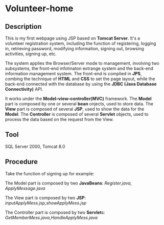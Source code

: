 # Volunteer-home
Description
----------
This is my first webpage using JSP based on **Tomcat Server**. It's a volunteer registration system, including the function of registering, logging in, retrieving password, modifying information, signing out, browsing activities, signing up, etc. 

The system applies the Browser/Server mode to management, involving two subsystems, the front-end infotmaton extrange system and the back-end information management system. The front-end is complied in **JPS**, combing the technique of **HTML** and **CSS** to set the page layout, while the back-end connected with the database by using the **JDBC (Java Database Connectivity)** API. 

It works under the **Model–view–controller(MVC)** framework. The **Model** part is composed by one or several **bean** onjects, used to store data. The **View** part is composed of several **JSP**, used to show the data for the **Model**. The **Controller** is composed of several **Servlet** objects, used to process the data based on the request from the View.

Tool
--------
SQL Server 2000, Tomcat 8.0

Procedure
-------
Take the function of signing up for example:

The Model part is composed by two **JavaBeans**: *Register.java, ApplyMessage.java*

The View part is composed by two **JSP**: *inputApplyMess.jsp,showApplyMess.jsp*

The Controller part is composed by two **Servlet**s: *GetMemberMess.java,HandleApplyMess.java*
